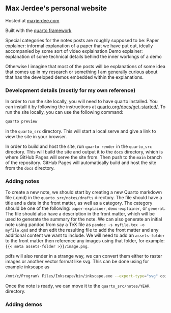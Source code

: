 ## Max Jerdee's personal website

Hosted at [maxjerdee.com](https://www.maxjerdee.com/)

Built with the [quarto framework](https://quarto.org/)

Special categories for the notes posts are roughly supposed to be:
Paper explainer: informal explanation of a paper that we have put out, ideally accompanied by some sort of video explaination
Demo explainer: explanation of some technical details behind the inner workings of a demo

Otherwise I imagine that most of the posts will be explanations of some idea that comes up in my research or something I am generally curious about that has the developed demos embedded within the explanations. 

### Development details (mostly for my own reference)
In order to run the site locally, you will need to have quarto installed. You can install it by following the instructions at [quarto.org/docs/get-started/](https://quarto.org/docs/get-started/).
To run the site locally, you can use the following command:

```bash
quarto preview
```
in the `quarto_src` directory. This will start a local serve and give a link to view the site in your browser.

In order to build and host the site, run `quarto render` in the `quarto_src` directory. This will build the site and output it to the `docs` directory, which is where GitHub Pages will serve the site from. Then push to the `main` branch of the repository. GitHub Pages will automatically build and host the site from the `docs` directory.

### Adding notes
To create a new note, we should start by creating a new Quarto markdown file (.qmd) in the `quarto_src/notes/drafts` directory. The file should have a title and a date in the front matter, as well as a category. The category should be one of the following: `paper-explainer`, `demo-explainer`, or `general`. The file should also have a description in the front matter, which will be used to generate the summary for the note. We can also generate an initial note using pandoc from say a TeX file as `pandoc -s myfile.tex -o myfile.qmd` and then edit the resulting file to add the front matter and any additional content we want to include. We will need to add an `assets-folder` to the front matter then reference any images using that folder, for example: `{{< meta assets-folder >}}/image.png`.

pdfs will also render in a strange way, we can convert them either to raster images or another vector format like svg. This can be done using for example inkscape as 

```bash
/mnt/c/Program\ Files/Inkscape/bin/inkscape.exe --export-type="svg" coin-flip-fair.pdf
```


Once the note is ready, we can move it to the `quarto_src/notes/YEAR` directory.

### Adding demos

